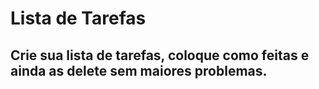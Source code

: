 # Lista de Tarefas
## Crie sua lista de tarefas, coloque como feitas e ainda as delete sem maiores problemas.
